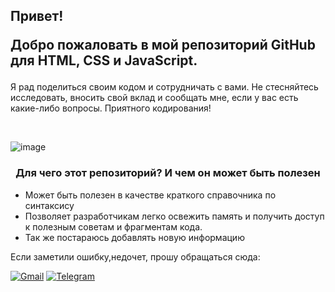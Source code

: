 <h2>Привет! 
 <p> Добро пожаловать в мой репозиторий GitHub для HTML, CSS и JavaScript. </h2>
  Я рад поделиться своим кодом и сотрудничать с вами. 
  Не стесняйтесь исследовать, вносить свой вклад и сообщать мне, если у вас есть какие-либо вопросы. Приятного кодирования! </p> <br>
  
  ![image](https://github.com/VL4STEL1N/HTML5-CSS3-JS/assets/127986242/7da77d20-7796-460b-a322-ffaf7b332849)

<h3 align = center> Для чего этот репозиторий? И чем он может быть полезен</h3>

<ul>
  <li>Mожет быть полезен в качестве краткого справочника по синтаксису</li>
  <li>Позволяет разработчикам легко освежить память и получить доступ к полезным советам и фрагментам кода.</li>
  <li>Так же постараюсь добавлять новую информацию</li>
</ul>

<p> Если заметили ошибку,недочет, прошу обращаться сюда:</p> 

<a href = "https://mail.google.com/mail/u/0/#inbox?compose=DmwnWsCXBJvrwzbmQvRjhJgQLTsVrcWLPxbXTCnvRcdQWsCpMgdCjZknhdbfcVjTpNmJKTKVzKZv">![Gmail](https://img.shields.io/badge/Gmail-D14836?style=for-the-badge&logo=gmail&logoColor=white)</a> <a href = "https://t.me/Prokaznikblack">	![Telegram](https://img.shields.io/badge/Telegram-2CA5E0?style=for-the-badge&logo=telegram&logoColor=white)</a>


